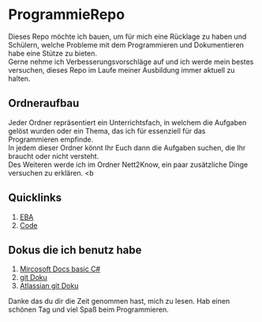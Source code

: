 # ProgrammieRepo

Dieses Repo möchte ich bauen, um für mich eine Rücklage zu haben und Schülern, welche Probleme mit dem Programmieren und Dokumentieren habe eine Stütze zu bieten. <br>
Gerne nehme ich Verbesserungsvorschläge auf und ich werde mein bestes versuchen, dieses Repo im Laufe meiner Ausbildung immer aktuell zu halten. <br>

## Ordneraufbau

Jeder Ordner repräsentiert ein Unterrichtsfach, in welchem die Aufgaben gelöst wurden oder ein Thema, das ich für essenziell für das Programmieren empfinde. <br>
In jedem dieser Ordner könnt Ihr Euch dann die Aufgaben suchen, die Ihr braucht oder nicht versteht. <br>
Des Weiteren werde ich im Ordner Nett2Know, ein paar zusätzliche Dinge versuchen zu erklären.  <b

## Quicklinks

1. [EBA](EBA/Readme.md)
2. [Code](Coding/Readme.md)

## Dokus die ich benutz habe

1. [Mircosoft Docs basic C#](https://docs.microsoft.com/de-de/dotnet/csharp/)
2. [git Doku](https://git-scm.com/docs) 
3. [Atlassian git Doku](https://www.atlassian.com/git)

Danke das du dir die Zeit genommen hast, mich zu lesen. Hab einen schönen Tag und viel Spaß beim Programmieren.
